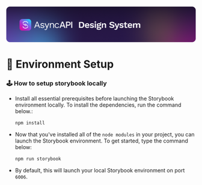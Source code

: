 [![AsyncAPI Design System](/assets/github-repobanner-designsystem.png)](https://www.asyncapi.com)

# :deciduous_tree: Environment Setup

### :joystick: How to setup storybook locally

- Install all essential prerequisites before launching the Storybook environment locally. To install the dependencies, run the command below.:

  ```cmd
  npm install
  ```

- Now that you've installed all of the `node modules` in your project, you can launch the Storybook environment. To get started, type the command below:

  ```cmd
  npm run storybook
  ```

- By default, this will launch your local Storybook environment on port `6006`.
